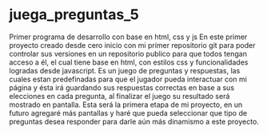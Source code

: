 # juega_preguntas_5
Primer programa de desarrollo con base en html, css y js
En este primer proyecto creado desde cero inicio con mi primer repositorio git para poder controlar sus versiones en un repositorio publico para que todos tengan acceso a él, el cual tiene base en html, con estilos css y funcionalidades logradas desde javascript.
Es un juego de preguntas y respuestas, las cuales estan predefinadas para que el jugador pueda interactuar con mi página y ésta irá guardando sus respuestas correctas en base a sus elecciones en cada pregunta, al finalizar el juego su resultado será mostrado en pantalla.
Esta será la primera etapa de mi proyecto, en un futuro agregaré más pantallas y haré que pueda seleccionar que tipo de preguntas desea responder para darle aún más dinamismo a este proyecto.
